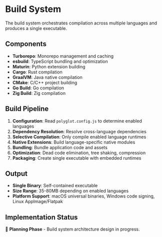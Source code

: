 # Build System

The build system orchestrates compilation across multiple languages and produces a single executable.

## Components

- **Turborepo**: Monorepo management and caching
- **esbuild**: TypeScript bundling and optimization
- **Maturin**: Python extension building
- **Cargo**: Rust compilation
- **GraalVM**: Java native compilation
- **CMake**: C/C++ project building
- **Go Build**: Go compilation
- **Zig Build**: Zig compilation

## Build Pipeline

1. **Configuration**: Read `polyglot.config.js` to determine enabled languages
2. **Dependency Resolution**: Resolve cross-language dependencies
3. **Selective Compilation**: Only compile enabled language runtimes
4. **Native Extensions**: Build language-specific native modules
5. **Bundling**: Bundle application code and assets
6. **Optimization**: Dead code elimination, tree shaking, compression
7. **Packaging**: Create single executable with embedded runtimes

## Output

- **Single Binary**: Self-contained executable
- **Size Range**: 35-80MB depending on enabled languages
- **Platform Support**: macOS universal binaries, Windows code signing, Linux AppImage/Flatpak

## Implementation Status

🚧 **Planning Phase** - Build system architecture design in progress.
